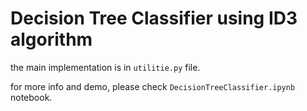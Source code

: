 # Decision Tree Classifier using ID3 algorithm

the main implementation is in `utilitie.py` file.

for more info and demo, please check `DecisionTreeClassifier.ipynb` notebook.